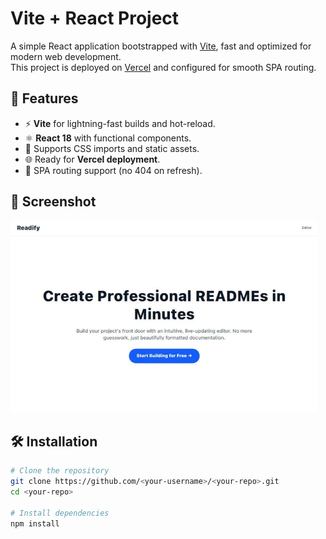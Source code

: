 # Vite + React Project

A simple React application bootstrapped with [Vite](https://vitejs.dev/), fast and optimized for modern web development.  
This project is deployed on [Vercel](https://vercel.com) and configured for smooth SPA routing.

## 🚀 Features

- ⚡ **Vite** for lightning-fast builds and hot-reload.
- ⚛ **React 18** with functional components.
- 🎨 Supports CSS imports and static assets.
- 🌐 Ready for **Vercel deployment**.
- 🔄 SPA routing support (no 404 on refresh).

## 📸 Screenshot

![App Screenshot](public/screenshot.png)

## 🛠 Installation

```bash
# Clone the repository
git clone https://github.com/<your-username>/<your-repo>.git
cd <your-repo>

# Install dependencies
npm install
```
